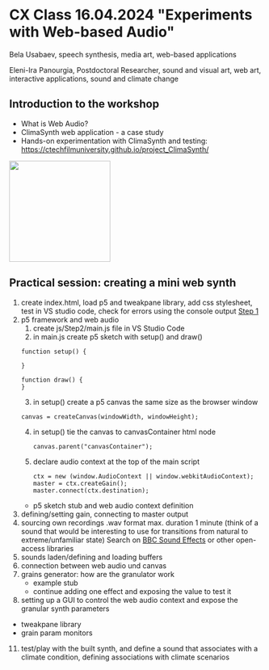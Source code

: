 # CX Class 16.04.2024 "Experiments with Web-based Audio"
Bela Usabaev, speech synthesis, media art, web-based applications

Eleni-Ira Panourgia, Postdoctoral Researcher, sound and visual art, web art, interactive applications, sound and climate change

## Introduction to the workshop
- What is Web Audio?
- ClimaSynth web application - a case study
- Hands-on experimentation with ClimaSynth and testing: https://ctechfilmuniversity.github.io/project_ClimaSynth/

<img src="https://github.com/xy-grainsynth/xy-prototype/assets/115570643/34b7190e-8a4f-4ede-9a6f-cfd78e3b5bac"  width="200" height="200">

## Practical session: creating a mini web synth
1. create index.html, load p5 and tweakpane library, add css stylesheet, test in VS studio code, check for errors using the console output [Step 1](https://github.com/xy-grainsynth/workshop/tree/3e2b8b6582ee4d3fdd18285555bde1f1e51077b2)
2. p5 framework and web audio
   1. create js/Step2/main.js file in VS Studio Code
   2. in main.js create p5 sketch with setup() and draw()
     ```
     function setup() {

     }

     function draw() {
     }
     ```
   3. in setup() create a p5 canvas the same size as the browser window
     ```
     canvas = createCanvas(windowWidth, windowHeight);
     ```
   4. in setup() tie the canvas to canvasContainer html node
       ```
       canvas.parent("canvasContainer");
       ```
   5. declare audio context at the top of the main script
      ```
      ctx = new (window.AudioContext || window.webkitAudioContext);
      master = ctx.createGain();
      master.connect(ctx.destination);
      ```
   - p5 sketch stub and web audio context definition
5. defining/setting gain, connecting to master output
6. sourcing own recordings .wav format max. duration 1 minute (think of a sound that would be interesting to use for transitions from natural to extreme/unfamiliar state) Search on [BBC Sound Effects](https://sound-effects.bbcrewind.co.uk/search?q=nature&resultSize=30) or other open-access libraries
7. sounds laden/defining and loading buffers
8. connection between web audio und canvas
9. grains generator: how are the granulator work
   - example stub
   - continue adding one effect and exposing the value to test it 
10. setting up a GUI to control the web audio context and expose the granular synth parameters
   - tweakpane library
   - grain param monitors
11. test/play with the built synth, and define a sound that associates with a climate condition, defining associations with climate scenarios
